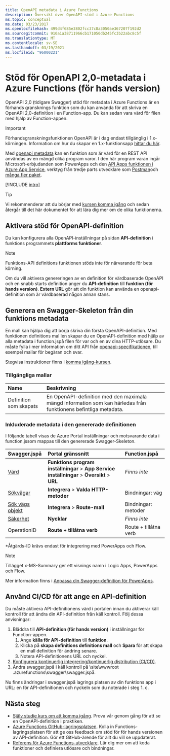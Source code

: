 ```yaml
---
title: OpenAPI metadata i Azure Functions
description: Översikt över OpenAPI-stöd i Azure Functions
ms.topic: conceptual
ms.date: 03/23/2017
ms.openlocfilehash: 499d4f685e3802fcc37c8a3050ae367207f192d2
ms.sourcegitcommit: 910a1a38711966cb171050db245fc3b22abc8c5f
ms.translationtype: MT
ms.contentlocale: sv-SE
ms.lasthandoff: 03/19/2021
ms.locfileid: "96000221"
---
```

# <a name="openapi-20-metadata-support-in-azure-functions-preview"></a>Stöd för OpenAPI 2,0-metadata i Azure Functions (för hands version)
OpenAPI 2,0 (tidigare Swagger) stöd för metadata i Azure Functions är en förhands gransknings funktion som du kan använda för att skriva en OpenAPI 2,0-definition i en Function-app. Du kan sedan vara värd för filen med hjälp av Function-appen.

> [!IMPORTANT]
> Förhandsgranskningsfunktionen OpenAPI är i dag endast tillgänglig i 1.x-körningen. Information om hur du skapar en 1.x-funktionsapp [hittar du här](./functions-versions.md#creating-1x-apps).

Med [openapi metadata](https://swagger.io/) kan en funktion som är värd för en REST API användas av en mängd olika program varor. I den här program varan ingår Microsoft-erbjudanden som PowerApps och den [API Apps funktionen i Azure App Service](../app-service/overview.md), verktyg från tredje parts utvecklare som [Postman](https://www.getpostman.com/docs/importing_swagger)och [många fler paket](https://swagger.io/tools/).

[!INCLUDE [intro](../../includes/functions-bindings-intro.md)]

>[!TIP]
>Vi rekommenderar att du börjar med [kursen komma igång](./functions-openapi-definition.md) och sedan återgår till det här dokumentet för att lära dig mer om de olika funktionerna.

## <a name="enable-openapi-definition-support"></a><a name="enable"></a>Aktivera stöd för OpenAPI-definition
Du kan konfigurera alla OpenAPI-inställningar på sidan **API-definition** i funktions programmets **plattforms funktioner**.

> [!NOTE]
> Funktions-API definitions funktionen stöds inte för närvarande för beta körning.

Om du vill aktivera genereringen av en definition för värdbaserade OpenAPI och en snabb starts definition anger du **API-definition** till **funktion (för hands version)**. **Extern URL** gör att din funktion kan använda en openapi-definition som är värdbaserad någon annan stans.

## <a name="generate-a-swagger-skeleton-from-your-functions-metadata"></a><a name="generate-definition"></a>Generera en Swagger-Skeleton från din funktions metadata
En mall kan hjälpa dig att börja skriva din första OpenAPI-definition. Med funktionen definitions mal len skapar du en OpenAPI-definition med hjälp av alla metadata i function.jspå filen för var och en av dina HTTP-utlösare. Du måste fylla i mer information om ditt API från [openapi-specifikationen](https://swagger.io/specification/), till exempel mallar för begäran och svar.

Stegvisa instruktioner finns i [komma igång-kursen](./functions-openapi-definition.md).

### <a name="available-templates"></a><a name="templates"></a>Tillgängliga mallar

|Name| Beskrivning |
|:-----|:-----|
|Definition som skapats|En OpenAPI-definition med den maximala mängd information som kan härledas från funktionens befintliga metadata.|

### <a name="included-metadata-in-the-generated-definition"></a><a name="quickstart-details"></a>Inkluderade metadata i den genererade definitionen

I följande tabell visas de Azure Portal inställningar och motsvarande data i function.jssom mappas till den genererade Swagger-Skeleton.

|Swagger.jspå|Portal gränssnitt|Function.jspå|
|:----|:-----|:-----|
|[Värd](https://swagger.io/specification/#fixed-fields-15)|**Funktions program inställningar**  >  **App Service inställningar**  >  **Översikt**  >  **URL**|*Finns inte*
|[Sökvägar](https://swagger.io/specification/#paths-object-29)|**Integrera**  >  **Valda HTTP-metoder**|Bindningar: väg
|[Sök vägs objekt](https://swagger.io/specification/#path-item-object-32)|**Integrera**  >  **Route-mall**|Bindningar: metoder
|[Säkerhet](https://swagger.io/specification/#security-scheme-object-112)|**Nycklar**|*Finns inte*|
|OperationID|**Route + tillåtna verb**|Route + tillåtna verb|

\*Åtgärds-ID krävs endast för integrering med PowerApps och Flow.
> [!NOTE]
> Tillägget x-MS-Summary ger ett visnings namn i Logic Apps, PowerApps och Flow.
>
> Mer information finns i [Anpassa din Swagger-definition för PowerApps](/connectors/custom-connectors/openapi-extensions).

## <a name="use-cicd-to-set-an-api-definition"></a><a name="CICD"></a>Använd CI/CD för att ange en API-definition

 Du måste aktivera API-definitionens värd i portalen innan du aktiverar käll kontroll för att ändra din API-definition från käll kontroll. Följ dessa anvisningar:

1. Bläddra till **API-definition (för hands version)** i inställningar för Function-appen.
   1. Ange **källa för API-definition** till **funktion**.
   1. Klicka på **skapa definitions definitions mall** och **Spara** för att skapa en mall definition för ändring senare.
   1. Notera API-definitionens URL och nyckel.
1. [Konfigurera kontinuerlig integrering/kontinuerlig distribution (CI/CD)](./functions-continuous-deployment.md#requirements-for-continuous-deployment).
2. Ändra swagger.jspå i käll kontroll på \site\wwwroot \.azurefunctions\swagger\swagger.jspå.

Nu finns ändringar i swagger.jspå lagrings platsen av din funktions app i URL: en för API-definitionen och nyckeln som du noterade i steg 1. c.

## <a name="next-steps"></a>Nästa steg
* [Själv studie kurs om att komma igång](./functions-openapi-definition.md). Prova vår genom gång för att se en OpenAPI-definition i praktiken.
* [Azure Functions GitHub-lagringsplatsen](https://github.com/Azure/Azure-Functions/). Kolla in Functions-lagringsplatsen för att ge oss feedback om stöd för för hands versionen av API-definition. Gör ett GitHub-ärende för allt du vill se uppdaterat.
* [Referens för Azure Functions-utvecklare](functions-reference.md). Lär dig mer om att koda funktioner och definiera utlösare och bindningar.
